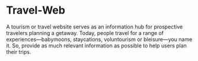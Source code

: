 # Travel-Web
A tourism or travel website serves as an information hub for prospective travelers planning a getaway. Today, people travel for a range of experiences—babymoons, staycations, voluntourism or bleisure—you name it. So, provide as much relevant information as possible to help users plan their trips.
